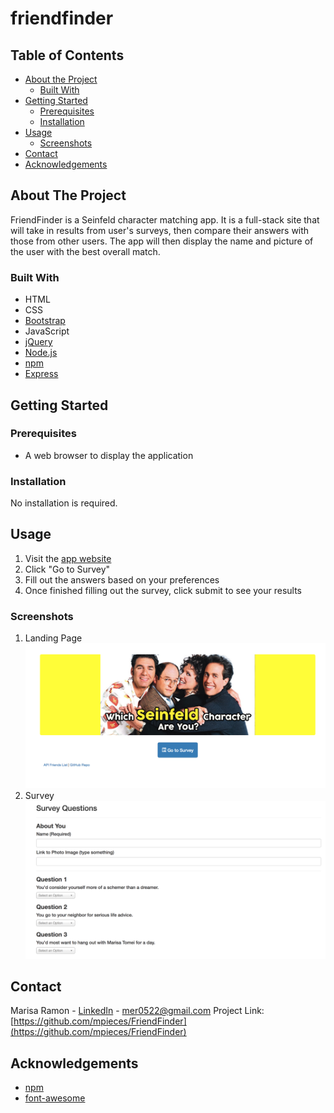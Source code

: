 # friendfinder
## Table of Contents

* [About the Project](#about-the-project)
  * [Built With](#built-with)
* [Getting Started](#getting-started)
  * [Prerequisites](#prerequisites)
  * [Installation](#installation)
* [Usage](#usage)
  * [Screenshots](#sceenshots)
* [Contact](#contact)
* [Acknowledgements](#acknowledgements)

## About The Project
FriendFinder is a Seinfeld character matching app. It is a full-stack site that will take in results from user's surveys, then compare their answers with those from other users. The app will then display the name and picture of the user with the best overall match. 

### Built With
* HTML
* CSS
* [Bootstrap](https://getbootstrap.com/)
* JavaScript
* [jQuery](https://jquery.com/)
* [Node.js](https://nodejs.org/en/)
* [npm](https://www.npmjs.com/)
* [Express](https://expressjs.com/)


## Getting Started

### Prerequisites
* A web browser to display the application


### Installation  
No installation is required.


## Usage
1. Visit  the [app website]()
2. Click "Go to Survey"
3. Fill out the answers based on your preferences
4. Once finished filling out the survey, click submit to see your results


### Screenshots
1. Landing Page
![Landing-Example](images/friend_finder_screenshot.png)
2. Survey
![Survey-Example](images/friend_finder_screenshot_2.png)


## Contact
Marisa Ramon - [LinkedIn](https://www.linkedin.com/in/marisaramon/) - mer0522@gmail.com 
Project Link: [https://github.com/mpieces/FriendFinder](https://github.com/mpieces/FriendFinder)


## Acknowledgements
* [npm](https://www.npmjs.com/)
* [font-awesome](https://fontawesome.com/)

